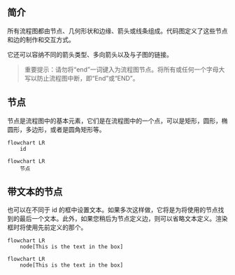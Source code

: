 ## 简介
所有流程图都由节点、几何形状和边缘、箭头或线条组成。代码图定义了这些节点和边的制作和交互方式。

它还可以容纳不同的箭头类型、多向箭头以及与子图的链接。

> 重要提示：请勿将“end”一词键入为流程图节点。将所有或任何一个字母大写以防止流程图中断，即“End”或“END”。

## 节点
节点是流程图中的基本元素，它们是在流程图中的一个点，可以是矩形，圆形，椭圆形，多边形，或者是圆角矩形等。
```text
flowchart LR
    id
```

```mermaid
flowchart LR
    节点
```

## 带文本的节点
也可以在不同于 id 的框中设置文本。如果多次这样做，它将是为将使用的节点找到的最后一个文本。此外，如果您稍后为节点定义边，则可以省略文本定义。渲染框时将使用先前定义的那个。
```text
flowchart LR
    node[This is the text in the box]
```

```mermaid
flowchart LR
    node[This is the text in the box]
```
